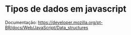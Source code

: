 # Tipos de dados em javascript

Documentação: https://developer.mozilla.org/pt-BR/docs/Web/JavaScript/Data_structures

